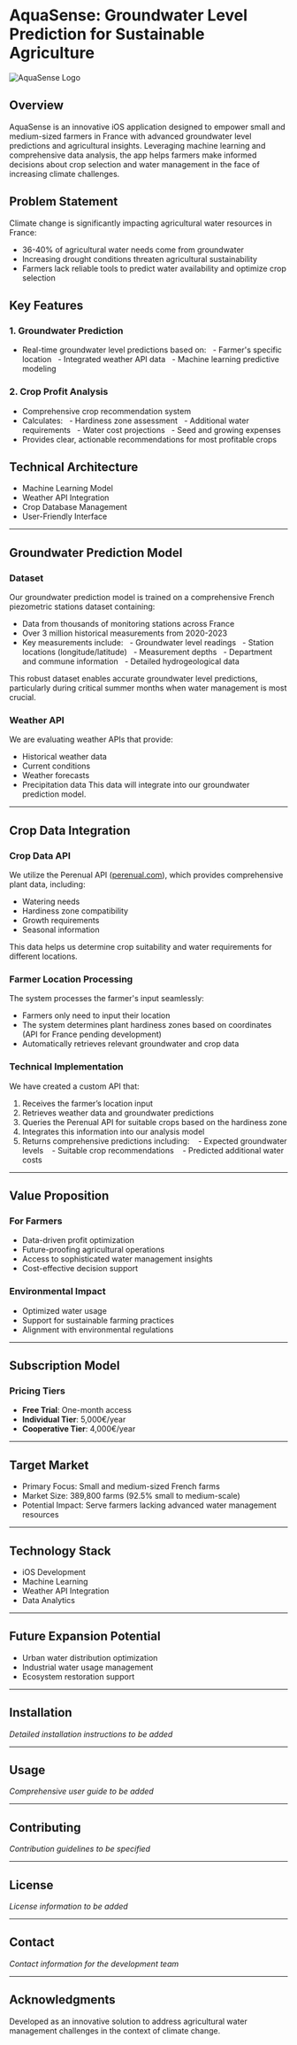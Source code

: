 # AquaSense: Groundwater Level Prediction for Sustainable Agriculture
![AquaSense Logo](logo_aquasense.png)

## Overview

AquaSense is an innovative iOS application designed to empower small and medium-sized farmers in France with advanced groundwater level predictions and agricultural insights. Leveraging machine learning and comprehensive data analysis, the app helps farmers make informed decisions about crop selection and water management in the face of increasing climate challenges.

## Problem Statement

Climate change is significantly impacting agricultural water resources in France:
- 36-40% of agricultural water needs come from groundwater
- Increasing drought conditions threaten agricultural sustainability
- Farmers lack reliable tools to predict water availability and optimize crop selection

## Key Features

### 1. Groundwater Prediction
- Real-time groundwater level predictions based on:
  - Farmer's specific location
  - Integrated weather API data
  - Machine learning predictive modeling

### 2. Crop Profit Analysis
- Comprehensive crop recommendation system
- Calculates:
  - Hardiness zone assessment
  - Additional water requirements
  - Water cost projections
  - Seed and growing expenses
- Provides clear, actionable recommendations for most profitable crops

## Technical Architecture

- Machine Learning Model
- Weather API Integration
- Crop Database Management
- User-Friendly Interface

---

## Groundwater Prediction Model

### Dataset
Our groundwater prediction model is trained on a comprehensive French piezometric stations dataset containing:
- Data from thousands of monitoring stations across France
- Over 3 million historical measurements from 2020-2023
- Key measurements include:
  - Groundwater level readings
  - Station locations (longitude/latitude)
  - Measurement depths
  - Department and commune information
  - Detailed hydrogeological data

This robust dataset enables accurate groundwater level predictions, particularly during critical summer months when water management is most crucial.

### Weather API
We are evaluating weather APIs that provide:
- Historical weather data
- Current conditions
- Weather forecasts
- Precipitation data
This data will integrate into our groundwater prediction model.

---

## Crop Data Integration

### Crop Data API
We utilize the Perenual API ([perenual.com](https://perenual.com)), which provides comprehensive plant data, including:
- Watering needs
- Hardiness zone compatibility
- Growth requirements
- Seasonal information

This data helps us determine crop suitability and water requirements for different locations.

### Farmer Location Processing
The system processes the farmer's input seamlessly:
- Farmers only need to input their location
- The system determines plant hardiness zones based on coordinates (API for France pending development)
- Automatically retrieves relevant groundwater and crop data

### Technical Implementation
We have created a custom API that:
1. Receives the farmer’s location input
2. Retrieves weather data and groundwater predictions
3. Queries the Perenual API for suitable crops based on the hardiness zone
4. Integrates this information into our analysis model
5. Returns comprehensive predictions including:
   - Expected groundwater levels
   - Suitable crop recommendations
   - Predicted additional water costs

---

## Value Proposition

### For Farmers
- Data-driven profit optimization
- Future-proofing agricultural operations
- Access to sophisticated water management insights
- Cost-effective decision support

### Environmental Impact
- Optimized water usage
- Support for sustainable farming practices
- Alignment with environmental regulations

---

## Subscription Model

### Pricing Tiers
- **Free Trial**: One-month access
- **Individual Tier**: 5,000€/year
- **Cooperative Tier**: 4,000€/year

---

## Target Market

- Primary Focus: Small and medium-sized French farms
- Market Size: 389,800 farms (92.5% small to medium-scale)
- Potential Impact: Serve farmers lacking advanced water management resources

---

## Technology Stack

- iOS Development
- Machine Learning
- Weather API Integration
- Data Analytics

---

## Future Expansion Potential

- Urban water distribution optimization
- Industrial water usage management
- Ecosystem restoration support

---

## Installation

*Detailed installation instructions to be added*

---

## Usage

*Comprehensive user guide to be added*

---

## Contributing

*Contribution guidelines to be specified*

---

## License

*License information to be added*

---

## Contact

*Contact information for the development team*

---

## Acknowledgments

Developed as an innovative solution to address agricultural water management challenges in the context of climate change.

